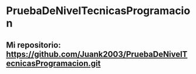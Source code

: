 # PruebaDeNivelTecnicasProgramacion
## Mi repositorio: https://github.com/Juank2003/PruebaDeNivelTecnicasProgramacion.git
